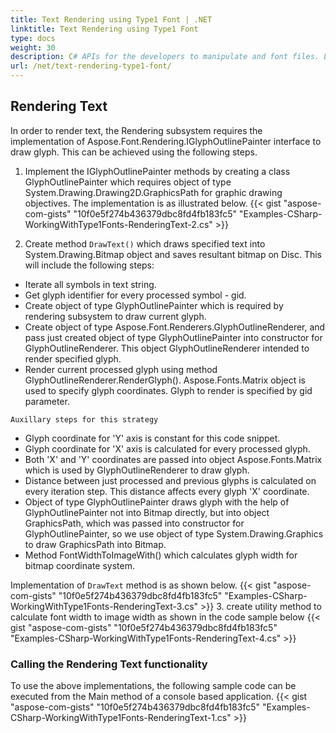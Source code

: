 ```yaml
---
title: Text Rendering using Type1 Font | .NET
linktitle: Text Rendering using Type1 Font
type: docs
weight: 30
description: C# APIs for the developers to manipulate and font files. Learn the fundamentals on how to render Type 1 fonts within .NET products.
url: /net/text-rendering-type1-font/
---
```


## **Rendering Text**

In order to render text, the Rendering subsystem requires the implementation of  Aspose.Font.Rendering.IGlyphOutlinePainter interface to draw glyph. This can be achieved using the following steps.

 1. Implement the IGlyphOutlinePainter methods by creating a class GlyphOutlinePainter which requires object of type System.Drawing.Drawing2D.GraphicsPath for graphic drawing objectives. The implementation is as illustrated below.
 {{< gist "aspose-com-gists" "10f0e5f274b436379dbc8fd4fb183fc5" "Examples-CSharp-WorkingWithType1Fonts-RenderingText-2.cs" >}}

 1. Create method `DrawText()` which draws specified text into System.Drawing.Bitmap object and saves resultant bitmap on Disc. This will include the following steps:
 * Iterate all symbols in text string.
 * Get glyph identifier for every processed symbol - gid.
 * Create object of type GlyphOutlinePainter which is required by rendering subsystem to draw current glyph.
 * Create object of type Aspose.Font.Renderers.GlyphOutlineRenderer, and pass  just created object of type GlyphOutlinePainter into constructor for GlyphOutlineRenderer. This object GlyphOutlineRenderer intended to render specified glyph.
 * Render current processed glyph using method GlyphOutlineRenderer.RenderGlyph(). Aspose.Fonts.Matrix object is used to specify glyph coordinates.  Glyph to render is specified by gid parameter.

 `Auxillary steps for this strategy`

 * Glyph coordinate for 'Y' axis is constant for this code snippet.
 * Glyph coordinate for 'X' axis is calculated for every processed glyph.
 * Both 'X' and 'Y' coordinates are passed into object Aspose.Fonts.Matrix which is used by GlyphOutlineRenderer to draw glyph.
 * Distance between just processed and previous glyphs is calculated on every iteration step. This distance affects every glyph 'X' coordinate.
 * Object of type GlyphOutlinePainter draws glyph with the help of GlyphOutlinePainter not into Bitmap directly, but into object GraphicsPath, which was passed into constructor for GlyphOutlinePainter, so we use object of type System.Drawing.Graphics to draw GraphicsPath into Bitmap.
 * Method FontWidthToImageWith() which calculates glyph width for bitmap coordinate system.

 Implementation of `DrawText` method is as shown below.
 {{< gist "aspose-com-gists" "10f0e5f274b436379dbc8fd4fb183fc5" "Examples-CSharp-WorkingWithType1Fonts-RenderingText-3.cs" >}}
 3. create utility method to calculate font width to image width as shown in the code sample below
  {{< gist "aspose-com-gists" "10f0e5f274b436379dbc8fd4fb183fc5" "Examples-CSharp-WorkingWithType1Fonts-RenderingText-4.cs" >}}

### Calling the Rendering Text functionality
To use the above implementations, the following sample code can be executed from the Main method of a console based application.
{{< gist "aspose-com-gists" "10f0e5f274b436379dbc8fd4fb183fc5" "Examples-CSharp-WorkingWithType1Fonts-RenderingText-1.cs" >}}

